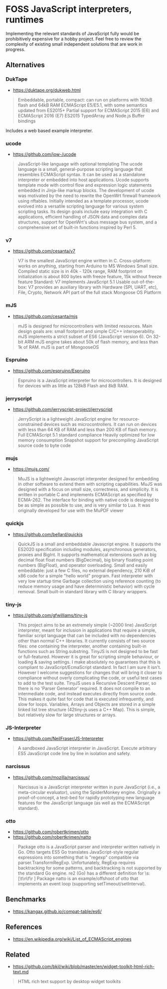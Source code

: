 # FOSS JavaScript interpreters, runtimes

Implementing the relevant standards of JavaScript fully would be prohibitively expensive for a hobby project.
Feel free to review the complexity of existing small independent solutions that are work in progress.

## Alternatives

### DukTape

* https://duktape.org/dukweb.html

> Embeddable, portable, compact: can run on platforms with 160kB flash and 64kB RAM
> ECMAScript E5/E5.1, with some semantics updated from ES2015+
> Partial support for ECMAScript 2015 (E6) and ECMAScript 2016 (E7)
> ES2015 TypedArray and Node.js Buffer bindings

Includes a web based example interpreter.

### ucode

* https://github.com/jow-/ucode

> JavaScript-like language with optional templating
> The ucode language is a small, general-purpose scripting language that resembles ECMAScript syntax. It can be used as a standalone interpreter or embedded into host applications. Ucode supports template mode with control flow and expression logic statements embedded in Jinja-like markup blocks.
> The development of ucode was motivated by the need to rewrite the OpenWrt firewall framework using nftables. Initially intended as a template processor, ucode evolved into a versatile scripting language for various system scripting tasks. Its design goals include easy integration with C applications, efficient handling of JSON data and complex data structures, support for OpenWrt's ubus message bus system, and a comprehensive set of built-in functions inspired by Perl 5.

### v7

* https://github.com/cesanta/v7

> V7 is the smallest JavaScript engine written in C.
> Cross-platform: works on anything, starting from Arduino to MS Windows
> Small size. Compiled static size is in 40k - 120k range, RAM footprint on initialization is about 800 bytes with freeze feature, 15k without freeze feature
> Standard: V7 implements JavaScript 5.1
> Usable out-of-the-box: V7 provides an auxiliary library with Hardware (SPI, UART, etc), File, Crypto, Network API
> part of the full stack Mongoose OS Platform

### mJS

* https://github.com/cesanta/mjs

> mJS is designed for microcontrollers with limited resources. Main design goals are: small footprint and simple C/C++ interoperability. mJS implements a strict subset of ES6 (JavaScript version 6).
> On 32-bit ARM mJS engine takes about 50k of flash memory, and less than 1k of RAM. mJS is part of MongooseOS

### Espruino

* https://github.com/espruino/Espruino

> Espruino is a JavaScript interpreter for microcontrollers. It is designed for devices with as little as 128kB Flash and 8kB RAM.

### jerryscript

* https://github.com/jerryscript-project/jerryscript

> JerryScript is a lightweight JavaScript engine for resource-constrained devices such as microcontrollers. It can run on devices with less than 64 KB of RAM and less than 200 KB of flash memory.
> Full ECMAScript 5.1 standard compliance
> Heavily optimized for low memory consumption
> Snapshot support for precompiling JavaScript source code to byte code

### mujs

* https://mujs.com/

> MuJS is a lightweight Javascript interpreter designed for embedding in other software to extend them with scripting capabilities.
> MuJS was designed with a focus on small size, correctness, and simplicity. It is written in portable C and implements ECMAScript as specified by ECMA-262. The interface for binding with native code is designed to be as simple as possible to use, and is very similar to Lua.
> It was originally developed for use with the MuPDF viewer

### quickjs

* https://github.com/bellard/quickjs

> QuickJS is a small and embeddable Javascript engine. It supports the ES2020 specification including modules, asynchronous generators, proxies and BigInt.
> It supports mathematical extensions such as big decimal float float numbers (BigDecimal), big binary floating point numbers (BigFloat), and operator overloading.
> Small and easily embeddable: just a few C files, no external dependency, 210 KiB of x86 code for a simple "hello world" program.
> Fast interpreter with very low startup time
> Garbage collection using reference counting (to reduce memory usage and have deterministic behavior) with cycle removal.
> Small built-in standard library with C library wrappers.

### tiny-js

* https://github.com/gfwilliams/tiny-js

> This project aims to be an extremely simple (~2000 line) JavaScript interpreter, meant for inclusion in applications that require a simple, familiar script language that can be included with no dependencies other than normal C++ libraries. It currently consists of two source files: one containing the interpreter, another containing built-in functions such as String.substring.
> TinyJS is not designed to be fast or full-featured. However it is great for scripting simple behaviour, or loading & saving settings.
> I make absolutely no guarantees that this is compliant to JavaScript/EcmaScript standard. In fact I am sure it isn't. However I welcome suggestions for changes that will bring it closer to compliance without overly complicating the code, or useful test cases to add to the test suite.
> TinyJS uses a Recursive Descent Parser, so there is no 'Parser Generator' required. It does not compile to an intermediate code, and instead executes directly from source code. This makes it quite fast for code that is executed infrequently, and slow for loops.
> Variables, Arrays and Objects are stored in a simple linked list tree structure (42tiny-js uses a C++ Map). This is simple, but relatively slow for large structures or arrays.

### JS-Interpreter

* https://github.com/NeilFraser/JS-Interpreter

> A sandboxed JavaScript interpreter in JavaScript. Execute arbitrary ES5 JavaScript code line by line in isolation and safety.

### narcissus

* https://github.com/mozilla/narcissus/

> Narcissus is a JavaScript interpreter written in pure JavaScript (i.e., a meta-circular evaluator), using the SpiderMonkey engine.
> Originally a proof-of-concept, a test-bed for rapidly prototyping new language features for the JavaScript language (as well as the ECMAScript standard).

### otto

* https://github.com/robertkrimen/otto
* https://github.com/robertkrimen/natto

> Package otto is a JavaScript parser and interpreter written natively in Go.
> Otto targets ES5
> Go translates JavaScript-style regular expressions into something that is "regexp" compatible via parser.TransformRegExp. Unfortunately, RegExp requires backtracking for some patterns, and backtracking is not supported by the standard Go engine. re2 (Go) has a different definition for \s: [\t\n\f\r ]
> Package natto is an example/offshoot of otto that implements an event loop (supporting setTimeout/setInterval).

## Benchmarks

* https://kangax.github.io/compat-table/es6/

## References

* https://en.wikipedia.org/wiki/List_of_ECMAScript_engines

## Related

* https://github.com/bkil/wiki/blob/master/en/widget-toolkit-html-rich-text.md

> HTML rich text support by desktop widget toolkits
